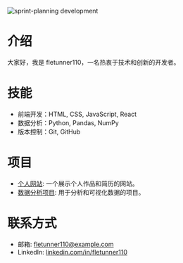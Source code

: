 ![sprint-planning development](https://media3.giphy.com/media/v1.Y2lkPTdiYzJhNDkwb205Y2lhc3N1OGtmY3p5cm1tODIyaWkybWo4OTE2NjAzejlzMWNmbiZlcD12MV9naWZzX3NlYXJjaCZjdD1n/yyOGSYnsJt4QM/giphy.gif)

# 介绍
大家好，我是 fletunner110，一名热衷于技术和创新的开发者。

# 技能
- 前端开发：HTML, CSS, JavaScript, React
- 数据分析：Python, Pandas, NumPy
- 版本控制：Git, GitHub

# 项目
- [个人网站](https://github.com/fletunner110/personal-website): 一个展示个人作品和简历的网站。
- [数据分析项目](https://github.com/fletunner110/data-analysis): 用于分析和可视化数据的项目。

# 联系方式
- 邮箱: fletunner110@example.com
- LinkedIn: [linkedin.com/in/fletunner110](https://linkedin.com/in/fletunner110)
